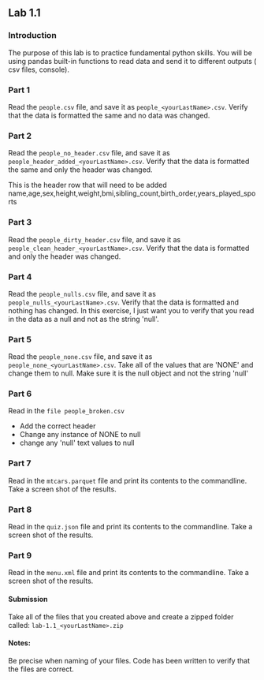 ## Lab 1.1

### Introduction
The purpose of this lab is to practice fundamental python skills. You will be using pandas built-in functions to read data and send it to different outputs ( csv files, console).

### Part 1
Read the `people.csv` file, and save it as `people_<yourLastName>.csv`. Verify that the data is formatted the same and no data was changed.  

### Part 2
Read the `people_no_header.csv` file, and save it as `people_header_added_<yourLastName>.csv`. Verify that the data is formatted the same and only the header was changed.

This is the header row that will need to be added
name,age,sex,height,weight,bmi,sibling_count,birth_order,years_played_sports

### Part 3
Read the `people_dirty_header.csv` file, and save it as `people_clean_header_<yourLastName>.csv`. 
Verify that the data is formatted  and only the header was changed.

### Part 4
Read the `people_nulls.csv` file, and save it as `people_nulls_<yourLastName>.csv`. 
Verify that the data is formatted  and nothing has changed. In this exercise, I just want you to verify that you read in the data as a null and not as the string 'null'.  

### Part 5
Read the `people_none.csv` file, and save it as `people_none_<yourLastName>.csv`. 
Take all of the values that are 'NONE' and change them to null. Make sure it is the null object and not the string 'null' 

### Part 6
Read in the `file people_broken.csv`
- Add the correct header
- Change any instance of NONE to null
- change any 'null' text values to null

### Part 7
Read in the `mtcars.parquet` file and print its contents to the commandline. Take a screen shot of the results.

### Part 8
Read in the `quiz.json` file and print its contents to the commandline. Take a screen shot of the results. 

### Part 9
Read in the `menu.xml` file and print its contents to the commandline. Take a screen shot of the results. 

#### Submission
Take all of the files that you created above and create a zipped folder called: `lab-1.1_<yourLastName>.zip`

#### Notes: 
Be precise when naming of your files. Code has been written to verify that the files are correct. 

